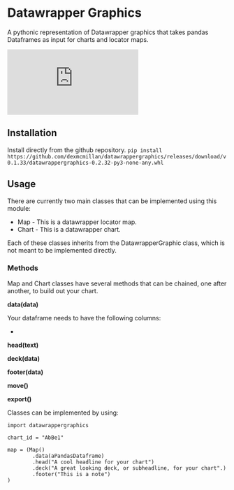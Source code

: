 # Datawrapper Graphics

A pythonic representation of Datawrapper graphics that takes pandas Dataframes as input for charts and locator maps.

[![Latest release](https://badgen.net/github/release/Naereen/Strapdown.js)](https://github.com/dexmcmillan/datawrappergraphics/releases/download/v0.3.2/datawrappergraphics-0.3.24-py3-none-any.whl)



## Installation
Install directly from the github repository.
```pip install https://github.com/dexmcmillan/datawrappergraphics/releases/download/v0.1.33/datawrappergraphics-0.2.32-py3-none-any.whl```

## Usage
There are currently two main classes that can be implemented using this module:

* Map - This is a datawrapper locator map.
* Chart - This is a datawrapper chart.

Each of these classes inherits from the DatawrapperGraphic class, which is not meant to be implemented directly.

### Methods

Map and Chart classes have several methods that can be chained, one after another, to build out your chart.

**data(data)**

Your dataframe needs to have the following columns:

* 

**head(text)**

**deck(data)**

**footer(data)**

**move()**

**export()**

Classes can be implemented by using:

```
import datawrappergraphics

chart_id = "AbBe1"

map = (Map()
        .data(aPandasDataframe)
        .head("A cool headline for your chart")
        .deck("A great looking deck, or subheadline, for your chart".)
        .footer("This is a note")
)
```
